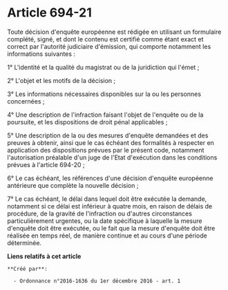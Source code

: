 # Article 694-21

Toute décision d'enquête européenne est rédigée en utilisant un  formulaire complété, signé, et dont le contenu est certifié
comme étant  exact et correct par l'autorité judiciaire d'émission, qui comporte  notamment les informations suivantes : 

1° L'identité et la qualité du magistrat ou de la juridiction qui l'émet ; 

2° L'objet et les motifs de la décision ; 

3° Les informations nécessaires disponibles sur la ou les personnes concernées ; 

4° Une description de l'infraction faisant l'objet de l'enquête ou de  la poursuite, et les dispositions de droit pénal
applicables ; 

5° Une description de la ou des mesures d'enquête demandées et des  preuves à obtenir, ainsi que le cas échéant des
formalités à respecter  en application des dispositions prévues par le présent code, notamment  l'autorisation préalable d'un
juge de l'Etat d'exécution dans les  conditions prévues à l'article 694-20 ; 

6° Le cas échéant, les références d'une décision d'enquête européenne antérieure que complète la nouvelle décision ; 

7° Le cas échéant, le délai dans lequel doit être exécutée la demande,  notamment si ce délai est inférieur à quatre mois, en
raison de délais  de procédure, de la gravité de l'infraction ou d'autres circonstances  particulièrement urgentes, ou la
date spécifique à laquelle la mesure  d'enquête doit être exécutée, ou le fait que la mesure d'enquête doit  être réalisée en
temps réel, de manière continue et au cours d'une  période déterminée.

**Liens relatifs à cet article**

	**Créé par**:

	  - Ordonnance n°2016-1636 du 1er décembre 2016 - art. 1
